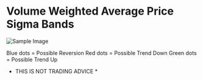 # Volume Weighted Average Price Sigma Bands
![Sample Image](https://i.ibb.co/mCsB9L8/2021-05-02-14-36.png)

Blue dots = Possible Reversion
Red dots = Possible Trend Down
Green dots = Possible Trend Up

* THIS IS NOT TRADING ADVICE *
